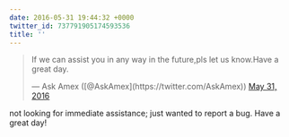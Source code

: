 ```yaml
---
date: 2016-05-31 19:44:32 +0000
twitter_id: 737791905174593536
title: ''
---
```


<blockquote class="twitter-tweet"><p lang="en" dir="ltr">If we can assist you in any way in the future,pls let us know.Have a great day.</p>&mdash; Ask Amex ([@AskAmex](https://twitter.com/AskAmex)) <a href="https://twitter.com/AskAmex/status/737791495562887168?ref_src=twsrc%5Etfw">May 31, 2016</a></blockquote>
<script async src="https://platform.twitter.com/widgets.js" charset="utf-8"></script>

not looking for immediate assistance; just wanted to report a bug. Have a great day!
